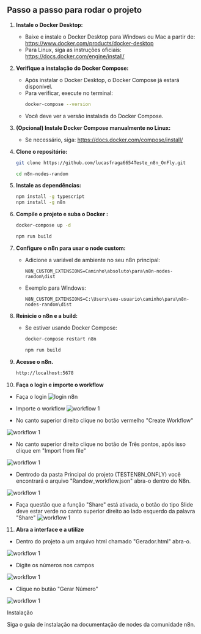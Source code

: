 ## Passo a passo para rodar o projeto


1. **Instale o Docker Desktop:**
	- Baixe e instale o Docker Desktop para Windows ou Mac a partir de: https://www.docker.com/products/docker-desktop
	- Para Linux, siga as instruções oficiais: https://docs.docker.com/engine/install/

2. **Verifique a instalação do Docker Compose:**
	- Após instalar o Docker Desktop, o Docker Compose já estará disponível.
	- Para verificar, execute no terminal:
	  ```sh
	  docker-compose --version
	  ```
	- Você deve ver a versão instalada do Docker Compose.

3. **(Opcional) Instale Docker Compose manualmente no Linux:**
	- Se necessário, siga: https://docs.docker.com/compose/install/



4. **Clone o repositório:**
	```sh
	git clone https://github.com/lucasfraga6654Teste_n8n_OnFly.git

	cd n8n-nodes-random
	```

5. **Instale as dependências:**
	```sh
    npm install -g typescript
	npm install -g n8n
	```

6. **Compile o projeto e suba o Docker :**
	```sh
    docker-compose up -d

	npm run build
	```

7. **Configure o n8n para usar o node custom:**
	- Adicione a variável de ambiente no seu n8n principal:
	  ```
	  N8N_CUSTOM_EXTENSIONS=Caminho\absoluto\para\n8n-nodes-random\dist
	  ```
	- Exemplo para Windows:
	  ```
	  N8N_CUSTOM_EXTENSIONS=C:\Users\seu-usuario\caminho\para\n8n-nodes-random\dist
	  ```

8. **Reinicie o n8n e a build:**
	- Se estiver usando Docker Compose:
	  ```sh
	  docker-compose restart n8n

	  npm run build
	  ```
	

9. **Acesse o n8n.**

	  ```sh
	 http://localhost:5678
	  ```

10. **Faça o login e importe o workflow**

- Faça o login
![login n8n](Imagens/tela_login.png)


 - Importe o workflow 
![workflow 1](Imagens/passo_1_workflow.png)

  - No canto superior direito clique no botão vermelho "Create Workflow"

![workflow 1](Imagens/passo_2_workflow.png)

 - No canto superior direito clique no botão de Três pontos, 
 após isso clique em "Import from file"

![workflow 1](Imagens/passo_3_workflow.png)

- Dentrodo da pasta Principal do projeto (TESTEN8N_ONFLY) você encontrará o arquivo "Randow_workflow.json" abra-o dentro do N8n.

![workflow 1](Imagens/passo_4_workflow.png)

- Faça questão que a função "Share" está ativada, o botão do tipo Slide deve estar verde no canto superior direito ao lado esquerdo da palavra "Share"
![workflow 1](Imagens/passo_5_workflow.png)
11. **Abra a interface e a utilize**

- Dentro do projeto a um arquivo html chamado "Gerador.html" abra-o.

![workflow 1](Imagens/Passo_1.png)

- Digite os números nos campos 

![workflow 1](Imagens/Passo_2.png)

- Clique no butão "Gerar Número"

![workflow 1](Imagens/Passo_3.png)




Instalação

Siga o guia de instalação na documentação de nodes da comunidade n8n.


